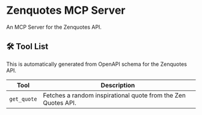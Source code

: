 # Zenquotes MCP Server

An MCP Server for the Zenquotes API.

## 🛠️ Tool List

This is automatically generated from OpenAPI schema for the Zenquotes API.


| Tool | Description |
|------|-------------|
| `get_quote` | Fetches a random inspirational quote from the Zen Quotes API. |
